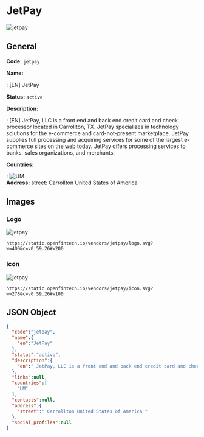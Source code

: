 
# JetPay 
![jetpay](https://static.openfintech.io/vendors/jetpay/logo.svg?w=400&c=v0.59.26#w200)  

## General 
 
**Code:** `jetpay` 
 
**Name:** 
 
:	[EN] JetPay 
 
**Status:** `active` 
 
**Description:** 
 
: [EN]  JetPay, LLC is a front end and back end credit card and check processor located in Carrollton, TX. JetPay specializes in technology solutions for the e-commerce and card-not-present marketplace. JetPay supplies full processing and acquiring services for some of the largest e-commerce sites on the web today. JetPay offers processing services to banks, sales organizations, and merchants.   
 
 
**Countries:** 
 
:	![UM](https://cdnjs.cloudflare.com/ajax/libs/flag-icon-css/3.3.0/flags/4x3/um.svg#w24)  
**Address:** 
street:  Carrollton United States of America  

## Images 

### Logo 
 
![jetpay](https://static.openfintech.io/vendors/jetpay/logo.svg?w=400&c=v0.59.26#w200)  

```
https://static.openfintech.io/vendors/jetpay/logo.svg?w=400&c=v0.59.26#w200
```  

### Icon 
 
![jetpay](https://static.openfintech.io/vendors/jetpay/icon.svg?w=278&c=v0.59.26#w100)  

```
https://static.openfintech.io/vendors/jetpay/icon.svg?w=278&c=v0.59.26#w100
```  

## JSON Object 

```json
{
  "code":"jetpay",
  "name":{
    "en":"JetPay"
  },
  "status":"active",
  "description":{
    "en":" JetPay, LLC is a front end and back end credit card and check processor located in Carrollton, TX. JetPay specializes in technology solutions for the e-commerce and card-not-present marketplace. JetPay supplies full processing and acquiring services for some of the largest e-commerce sites on the web today. JetPay offers processing services to banks, sales organizations, and merchants.\u00a0 "
  },
  "links":null,
  "countries":[
    "UM"
  ],
  "contacts":null,
  "address":{
    "street":" Carrollton United States of America "
  },
  "social_profiles":null
}
```  
